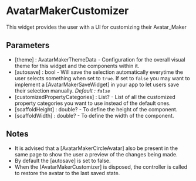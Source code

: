 # AvatarMakerCustomizer

This widget provides the user with a UI for customizing their Avatar_Maker

## Parameters
- [theme] : AvatarMakerThemeData - Configuration for the overall visual theme for this widget and the components within it.
- [autosave] : bool - Will save the selection automatically everytime the user selects something when set to `true`. If set to `false` you may want to implement a [AvatarMakerSaveWidget] in your app to let users save their selection manually. *Default : `false`*
- [customizedPropertyCategories] : List<CustomizedPropertyCategory>? - List of all the customized property categories you want to use instead of the default ones.
- [scaffoldHeight] : double? - To define the height of the component.
- [scaffoldWidth] : double? - To define the width of the component.

## Notes
- It is advised that a [AvatarMakerCircleAvatar] also be present in the same page to show the user a preview of the changes being made.
- By default the [autosave] is set to false.
- When the [AvatarMakerCustomizer] is disposed, the controller is called to restore the avatar to the last saved state.